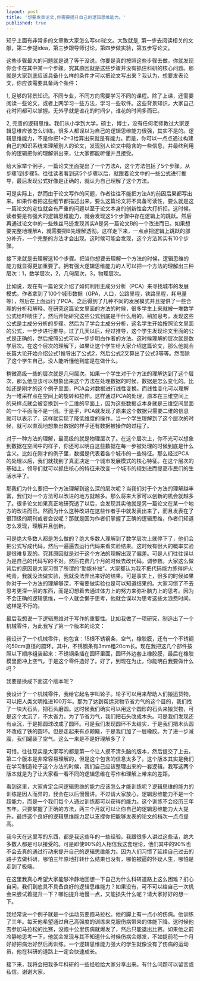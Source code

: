 ```yaml
---
layout: post
title: '想要发表论文,你需要提升自己的逻辑思维能力。'
published: true
---
```


知乎上面有非常多的文章教大家怎么写sci论文。大致就是, 第一步去阅读相关的文献，第二步提idea，第三步跟导师讨论，第四步做实验，第五步写论文。

这些步骤最大的问题就是说了等于没说。你要是真的按照这些步骤去做，你就发现你会卡在其中某一个步骤。究其原因就是这些步骤并没有抓住科研的核心问题。那就是大家到底应该具备什么样的条件才可以把论文写出来？我认为，想要发表论文，你应该需要具备两个条件：

1, 足够的背景知识。不同专业，不同方向需要学习不同的课程。除了上课，还需要阅读一些论文，或者上网学习一些方法，学习一些软件。这些背景知识，大家自己花时间都可以掌握。无外乎就是谁花的时间少，谁花的时间多而已。

2, 完善的逻辑思维。我们从小学到大学，硕士，博士，没有任何老师教过大家逻辑思维应该怎么训练。很多人都误以为自己的逻辑思维能力很强，其实不是的。逻辑思维能力，不是你把1+2=3给算出来就是有能力。而是，你可以一点点通过构建自己的知识系统来理解别人的论文，发现别人论文中隐含的一些信息，并最终利用你的逻辑把你的理解讲出来，让大家都能听懂并且接受。

给大家举个例子，一篇论文里面提出了一个方法A，这个方法包括了5个步骤。从步骤1到步骤5。往往读者看到这5个步骤以后，就跟着论文中的一些公式进行推导，最后发现公式好像是正确的，就认为自己理解了这个方法。

可是实际上，然而由于论文写作的问题，作者往往不能把方法A的前因后果都写出来。如果作者把这些细节都描述出来，要么这篇论文将不具备可读性，要么就是这一篇论文的定位就会有严重的问题以至于论文本身的创新性会大打折扣。这时候，读者要是有强大的逻辑思维能力，就会发现这5个步骤中存在逻辑上的跳跃。然后再通过论文中的一些蛛丝马迹发现其实A是另一篇论文B的一个改进而已。如果想要完整地理解A，就需要把B先理解透彻。这样走下来，一点点把逻辑上跳跃的部分补齐，一个完整的方法才会出现。这时候可能会发现，这个方法其实有10个步骤。

接下来就是去理解这10个步骤。把当你想要去理解一个方法的时候，逻辑思维的能力就显得更加重要了。拥有强大逻辑思维能力的人可以把一个方法的理解出三种层次：1，数学层次，2，几何层次，3，物理层次。

比如说，现在有一篇论文介绍了如何利用主成分分析（PCA）来寻找城市的发展模式。作者拿到了100个城市数据（GPA，人口，公路里程，铁路里程，耗电量等），然后在上面运行了PCA，之后得到了几种不同的发展模式并且提供了一些合理的分析和解释。在研究这篇论文里面的方法的时候，很多学生上来就被一堆数学公式给吓唬住了。然后开始研究这些公式到底是干什么用的。稍加思考，发现这些公式是主成分分析的步骤。然后为了学会主成分分析，这名学生开始按照论文里面的公式，一步步进行推导。过了几天以后，经过推导，这个学生发现论文里面的公式是正确的，然后按照公式可以一步步明白作者的方法。这时候理解的层次就是数学层次。在这个层次的理解下，如果让这个学生给大家介绍这篇论文，那么他就会长篇大论开始介绍公式1推导出了公式2，然后公式2又算出了公式3等等。然而除了这个学生自己，没人能听懂他到底是在做什么。

稍微高级一些的层次就是几何层次。如果一个学生对于个方法的理解达到了这个层次，那么他应该可以想象出来这个方法在处理数据的时候，数据是怎么变化的。比如还是刚才的这个例子里面，PCA会对数据进行线性变换。而线性变化可以理解为一堆采样点在空间上的旋转和拉伸。这样通过PCA的处理，原本在三维空间上的采样点就会被变换到一个二维的平面上，因为这些数据点本身就是三维空间里面的一个平面而不是一团。于是乎，PCA就发现了原来这个数据只需要二维的信息就可以表示了，这样就实现了降低维度的操作。当一个学生理解到了这个层次的时候，就可以直观地想象出数据的样子还有数据被操作的过程了。

对于一种方法的理解，最高级的就是物理层次了。在这个层次上，你不光可以想象到数据在空间中的样子，你还可以明白这些数据在每一步被处理的时候到底是什么含义。比如在刚才的例子里，数据是代表着各个城市的一些特征。那么经过PCA的处理以后，我们就找到了真正决定一个城市发展模式的核心特征。在这个层次的基础上，领导们就可以抓住核心的特征来改变一个城市的规划进而提高市民们的生活水平了。

那我们为什么要把一个方法理解到这么深的层次呢？当我们对于个方法的理解越丰富，我们对一个方法可以改进的地方就越多。那么将来大家可以创新的机会就越多了。很多论文如果真正地研究透了以后，会发现其实他就是另一篇论文在某一个地方的改进而已。然而为什么这种改进在这些作者手中就发表出来了，而且发表在了很顶级的期刊或者会议呢？那就是因为作者们掌握了正确的逻辑思维，作者们知道怎么发现，理解并且创新。

可是绝大多数人都是怎么做的？绝大多数人理解到了数学层次上就停下了，他们会把公式写成代码，然后一遍遍去运行代码来看实验结果。这时候有很大的概率实验是很难复现的。究其原因就是对于这个方法的理解出现了偏差。可是人们往往误以为是自己的代码写的不对。然后花费几个月的时候去改代码，调参数。大家这么做背后的原因是大家习惯了所谓的“勤能补拙”。大家都认为我不把代码能力练得炉火纯青，我就没法做实验，我就没法弄出来好的结果。可是事实上，很多的时候如果你对于一个方法的理解够深，不需要做实验也是可以知道结果的。大家习惯了不去思考更深一层的东西，而是幻想着去通过体力上的努力来弥补脑力上的思考。因为不会正确的逻辑思维，一个人就会懒于思考，他就会误以为思考这些太浪费时间。这样是不行的。

最后我想说一下逻辑思维对于写作的重要性。比如我做了一项研究，制造出了一个机械零件，为此我写了第一个版本的论文：

我设计了一个机械零件，他包含：15根不锈钢条，空气，橡胶膜，还有一个不锈钢的50cm直径的圆环。其中，不锈钢条有3mm粗20cm长。现在我把这几个部件按照以下顺序组装起来：不锈钢条插在圆环里面，圆环外边套上橡胶膜，最后在橡胶模里面冲上空气。于是这个零件造好了。好了，到现在为止，你能明白我要做什么吗？

我要是换成下面这个版本呢？

我设计了一个机械零件，我给它起名字叫轮子。轮子可以用来帮助人们搬运货物，可以把人类文明推进100万年。那为了达到帮运货物节省力气的这个目的，我们找了一块大石头，把石头磨圆。这时候我们确实可以用这个圆形的石头来搬货物，可是这个太沉了，不太省力。为了节省力气，我们把石头改成木头。可是我们发现还有点沉，于是把圆球改成了圆环。可是我们发现圆环不太结实，于是我们把木头圆环改成了铁的圆环。但是走起来有点颠簸，于是我们加了一层橡胶。为了进一步减震，我们罐装了空气。这么一来是不是好理解多了？

可惜，往往现实是大家写的都是第一个让人摸不清头脑的版本，然后提交了上去。第二个版本是非常容易理解的，但是这个包含的信息太多了。这个版本其实是我们在学习制造轮子这个方法的时候，我们自己应该整理出来的一套逻辑。我写这两个版本就是为了让大家看一看不同的逻辑思维在写作和理解上带来的差距。

看到这里，大家肯定会问逻辑思维的能力应该怎么才能训练呢？逻辑思维的能力的训练是因人而异的，我会在以后慢慢讲。不过请大家放心，逻辑思维能力不是一个超能力，而是一个我们每个人通过训练都可以获得的能力。这个训练不会经历三年五年，只要掌握了正确的方法，两三个月就可以让你自己的逻辑思维能力大大提升。最终这个良好的逻辑思维能力足以支撑你把能够发表的论文的档次一点点提高。

我今天在这里写的东西，都是我这些年的一些经验。我跟很多人讲过这些话，绝大多数人都是可以接受的。可是即使90%的人相信我这套理论，他们其中的90%也不会去真的通过行动来提升自己的逻辑思维能力。因为人们习惯了延续自己过去的路子去做科研，哪怕三年原地打转什么结果也没有，哪怕被逼的怀疑人生，哪怕是走到了极端。

在这里我真心希望大家能够冷静地回想一下自己为什么科研道路上这么困难？扪心自问，我们到底具不具备良好的逻辑思维能力？如果没有，可不可以给自己一次机会来尝试着提升一下？哪怕提升地慢一点，又能损失什么呢？请大家好好的想一下。

我经常说一个例子就是一个运动员要跑马拉松。他的脚上有一点小的伤病。他训练了三年。每天他希望通过自己高强度的训练来克服伤病带来的体能下降。这时候他去参加马拉松的比赛，没跑十公里伤病就爆发了，然后只能退出比赛。如果他之前冷静地思考一下，他就会发现与其不知道什么时候伤病会爆发，不如提前花一个月好好把病治好然后再训练。一个逻辑思维能力强大的学生就像没有了伤病的运动员，他在科研的道路上一定会快速成长。

接下来，我将会把我多年科研的一些经验给大家分享出来。有什么问题可以留言或私信。谢谢大家。
